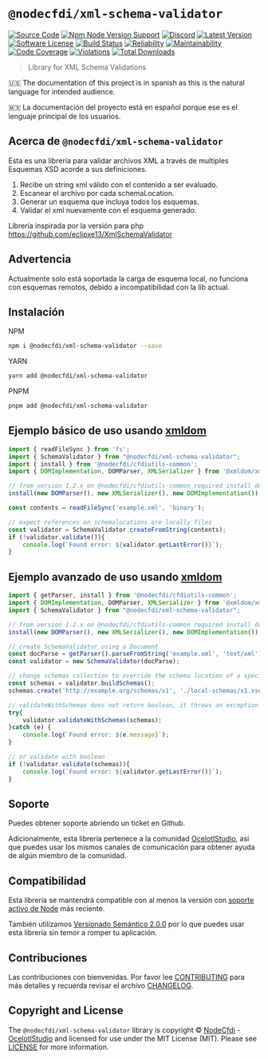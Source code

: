 # `@nodecfdi/xml-schema-validator`

[![Source Code][badge-source]][source]
[![Npm Node Version Support][badge-node-version]][node-version]
[![Discord][badge-discord]][discord]
[![Latest Version][badge-release]][release]
[![Software License][badge-license]][license]
[![Build Status][badge-build]][build]
[![Reliability][badge-reliability]][reliability]
[![Maintainability][badge-maintainability]][maintainability]
[![Code Coverage][badge-coverage]][coverage]
[![Violations][badge-violations]][violations]
[![Total Downloads][badge-downloads]][downloads]

> Library for XML Schema Validations

:us: The documentation of this project is in spanish as this is the natural language for intended audience.

:mexico: La documentación del proyecto está en español porque ese es el lenguaje principal de los usuarios.

## Acerca de `@nodecfdi/xml-schema-validator`

Esta es una librería para validar archivos XML a través de multiples Esquemas XSD acorde a sus definiciones.

1. Recibe un string xml válido con el contenido a ser evaluado.
2. Escanear el archivo por cada schemaLocation.
3. Generar un esquema que incluya todos los esquemas.
4. Validar el xml nuevamente con el esquema generado.

Librería inspirada por la versión para php <https://github.com/eclipxe13/XmlSchemaValidator>

## Advertencia

Actualmente solo está soportada la carga de esquema local, no funciona con esquemas remotos, debido a incompatibilidad
con la lib actual.

## Instalación

NPM

```bash
npm i @nodecfdi/xml-schema-validator --save
```

YARN

```bash
yarn add @nodecfdi/xml-schema-validator
```

PNPM

```bash
pnpm add @nodecfdi/xml-schema-validator
```

## Ejemplo básico de uso usando [xmldom](https://www.npmjs.com/package/@xmldom/xmldom)

```ts
import { readFileSync } from 'fs';
import { SchemaValidator } from "@nodecfdi/xml-schema-validator";
import { install } from '@nodecfdi/cfdiutils-common';
import { DOMImplementation, DOMParser, XMLSerializer } from '@xmldom/xmldom';

// from version 1.2.x on @nodecfdi/cfdiutils-common required install dom resolution
install(new DOMParser(), new XMLSerializer(), new DOMImplementation());

const contents = readFileSync('example.xml', 'binary');

// expect references on schemalocations are locally files
const validator = SchemaValidator.createFromString(contents);
if (!validator.validate()){
    console.log(`Found error: ${validator.getLastError()}`);
}
```

## Ejemplo avanzado de uso usando [xmldom](https://www.npmjs.com/package/@xmldom/xmldom)

```ts
import { getParser, install } from '@nodecfdi/cfdiutils-common';
import { DOMImplementation, DOMParser, XMLSerializer } from '@xmldom/xmldom';
import { SchemaValidator } from "@nodecfdi/xml-schema-validator";

// from version 1.2.x on @nodecfdi/cfdiutils-common required install dom resolution
install(new DOMParser(), new XMLSerializer(), new DOMImplementation());

// create SchemaValidator using a Document
const docParse = getParser().parseFromString('example.xml', 'text/xml');
const validator = new SchemaValidator(docParse);

// change schemas collection to override the schema location of a specific namespace
const schemas = validator.buildSchemas();
schemas.create('http://example.org/schemas/x1', './local-schemas/x1.xsd');

// validateWithSchemas does not return boolean, it throws an exception
try{
    validator.validateWithSchemas(schemas);
}catch (e) {
    console.log(`Found error: ${e.message}`);
}

// or validate with boolean
if (!validator.validate(schemas)){
    console.log(`Found error: ${validator.getLastError()}`);
}
```

## Soporte

Puedes obtener soporte abriendo un ticket en Github.

Adicionalmente, esta librería pertenece a la comunidad [OcelotlStudio](https://ocelotlstudio.com), así que puedes usar los mismos canales de comunicación para obtener ayuda de algún miembro de la comunidad.

## Compatibilidad

Esta librería se mantendrá compatible con al menos la versión con
[soporte activo de Node](https://nodejs.org/es/about/releases/) más reciente.

También utilizamos [Versionado Semántico 2.0.0](https://semver.org/lang/es/) por lo que puedes usar esta librería sin temor a romper tu aplicación.

## Contribuciones

Las contribuciones con bienvenidas. Por favor lee [CONTRIBUTING][] para más detalles y recuerda revisar el archivo [CHANGELOG][].

## Copyright and License

The `@nodecfdi/xml-schema-validator` library is copyright © [NodeCfdi](https://github.com/nodecfdi) - [OcelotlStudio](https://ocelotlstudio.com) and licensed for use under the MIT License (MIT). Please see [LICENSE][] for more information.

[contributing]: https://github.com/nodecfdi/xml-schema-validator/blob/main/CONTRIBUTING.md
[changelog]: https://github.com/nodecfdi/xml-schema-validator/blob/main/CHANGELOG.md

[source]: https://github.com/nodecfdi/xml-schema-validator
[node-version]: https://www.npmjs.com/package/@nodecfdi/xml-schema-validator
[discord]: https://discord.gg/AsqX8fkW2k
[release]: https://www.npmjs.com/package/@nodecfdi/xml-schema-validator
[license]: https://github.com/nodecfdi/xml-schema-validator/blob/main/LICENSE
[build]: https://github.com/nodecfdi/xml-schema-validator/actions/workflows/build.yml?query=branch:main
[reliability]:https://sonarcloud.io/component_measures?id=nodecfdi_xml-schema-validator&metric=Reliability
[maintainability]: https://sonarcloud.io/component_measures?id=nodecfdi_xml-schema-validator&metric=Maintainability
[coverage]: https://sonarcloud.io/component_measures?id=nodecfdi_xml-schema-validator&metric=Coverage
[violations]: https://sonarcloud.io/project/issues?id=nodecfdi_xml-schema-validator&resolved=false
[downloads]: https://www.npmjs.com/package/@nodecfdi/xml-schema-validator

[badge-source]: https://img.shields.io/badge/source-nodecfdi/xml--schema--validator-blue.svg?logo=github
[badge-node-version]: https://img.shields.io/node/v/@nodecfdi/xml-schema-validator.svg?logo=nodedotjs
[badge-discord]: https://img.shields.io/discord/459860554090283019?logo=discord
[badge-release]: https://img.shields.io/npm/v/@nodecfdi/xml-schema-validator.svg?logo=npm
[badge-license]: https://img.shields.io/github/license/nodecfdi/xml-schema-validator.svg?logo=open-source-initiative
[badge-build]: https://img.shields.io/github/actions/workflow/status/nodecfdi/xml-schema-validator/build.yml?branch=main&logo=github-actions
[badge-reliability]: https://sonarcloud.io/api/project_badges/measure?project=nodecfdi_xml-schema-validator&metric=reliability_rating
[badge-maintainability]: https://sonarcloud.io/api/project_badges/measure?project=nodecfdi_xml-schema-validator&metric=sqale_rating
[badge-coverage]: https://img.shields.io/sonar/coverage/nodecfdi_xml-schema-validator/main?logo=sonarcloud&server=https%3A%2F%2Fsonarcloud.io
[badge-violations]: https://img.shields.io/sonar/violations/nodecfdi_xml-schema-validator/main?format=long&logo=sonarcloud&server=https%3A%2F%2Fsonarcloud.io
[badge-downloads]: https://img.shields.io/npm/dm/@nodecfdi/xml-schema-validator.svg?logo=npm

